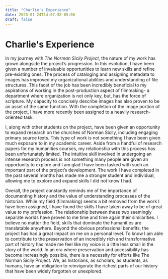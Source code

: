 ```yaml
---
title: "Charlie's Experience"
date: 2020-01-24T14:07:58-05:00
draft: false
---
```

# Charlie's Experience

In my journey with *The Norman Sicily Project*, the nature of my work has grown
alongside the project’s progression. In this evolution, I have been given a number of invaluable
opportunities to learn new skills and refine pre-existing ones. The process of cataloging and
assigning metadata to images has improved my organizational abilities and understanding of file
structures. This facet of the job has been incredibly beneficial to my aspirations of working in the
post-production aspect of filmmaking- a department where organization is not only key, but, has
the force of scripture. My capacity to concisely describe images has also proven to be an asset
of the same function. With the completion of the image portion of the project, I have more
recently been assigned to a heavily research-oriented task.


I, along with other students on the project, have been given an opportunity to expand
research on the churches of Norman Sicily, including engaging primary source texts. This type
of work is not something I have been given much exposure to in my academic career. Aside
from a handful of research papers for my humanities courses, my relationship with this process
has been unfortunately limited. The intuitive skill involved in undergoing an intense research
process is not something many people are given an opportunity to explore and I am glad I have
been tasked with such an important part of the project’s development. The work I have
completed in the past several months has made me a stronger student and individual, allowing
me to explore and expand skills I did not know I had.


Overall, the project constantly reminds me of the importance of documenting history and
the value of understanding processes of the historian. While my field (filmmaking) seems a bit
removed from the work I have been assigned, I have found the skills I have taken away to be of
great value to my profession. The relationship between these two seemingly separate worlds
have proven to me time and time again their similarities. I believe no matter the field, skills that
dominate the humanities are translatable anywhere. Beyond the obvious professional benefits,
the project has had a great impact on me on a personal level. To know I am able to contribute to
the preservation of an incredibly rich and transformative part of history has made me feel like
my voice is a little less small in the story of the world. In an era where preservation and
accessibility has become increasingly possible, there is a necessity for efforts like The Norman
Sicily Project. We, as historians, as scholars, as students, as humans, have an obligation to
reinvigorate the richest parts of our history that have been widely forgotten or unexplored.